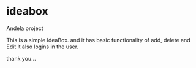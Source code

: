 # ideabox
Andela project

This is a simple IdeaBox.
and it has basic functionality of add, delete and Edit 
it also logins in the user.

thank you...



